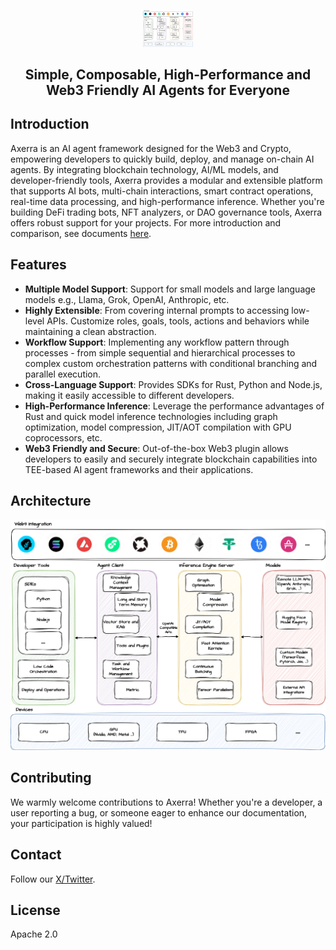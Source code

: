 <p align="center">
    <img src="imgs/logo.png" alt="Axerra Logo" style="width: 80px;" />
</p>

<h2 align="center">
Simple, Composable, High-Performance and Web3 Friendly AI Agents for Everyone
</h2>

## Introduction

Axerra is an AI agent framework designed for the Web3 and Crypto, empowering developers to quickly build, deploy, and manage on-chain AI agents. By integrating blockchain technology, AI/ML models, and developer-friendly tools, Axerra provides a modular and extensible platform that supports AI bots, multi-chain interactions, smart contract operations, real-time data processing, and high-performance inference. Whether you're building DeFi trading bots, NFT analyzers, or DAO governance tools, Axerra offers robust support for your projects. For more introduction and comparison, see documents [here](https://axerra.lazai.network/docs).

## Features

+ **Multiple Model Support**: Support for small models and large language models e.g., Llama, Grok, OpenAI, Anthropic, etc.
+ **Highly Extensible**: From covering internal prompts to accessing low-level APIs. Customize roles, goals, tools, actions and behaviors while maintaining a clean abstraction.
+ **Workflow Support**: Implementing any workflow pattern through processes - from simple sequential and hierarchical processes to complex custom orchestration patterns with conditional branching and parallel execution.
+ **Cross-Language Support**: Provides SDKs for Rust, Python and Node.js, making it easily accessible to different developers.
+ **High-Performance Inference**: Leverage the performance advantages of Rust and quick model inference technologies including graph optimization, model compression, JIT/AOT compilation with GPU coprocessors, etc.
+ **Web3 Friendly and Secure**: Out-of-the-box Web3 plugin allows developers to easily and securely integrate blockchain capabilities into TEE-based AI agent frameworks and their applications.

## Architecture

<p align="center">
    <img src="imgs/axerra.png" alt="Axerra Arch" />
</p>

## Contributing

We warmly welcome contributions to Axerra! Whether you're a developer, a user reporting a bug, or someone eager to enhance our documentation, your participation is highly valued!

## Contact

Follow our [X/Twitter](https://x.com/AxerraAI).

## License

Apache 2.0
